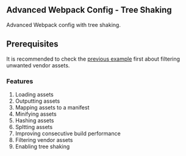 ## Advanced Webpack Config - Tree Shaking
Advanced Webpack config with tree shaking.

## Prerequisites
It is recommended to check the [previous example](https://github.com/Imballinst/webpack-incremental-tutorial/tree/master/06-filter) first about filtering unwanted vendor assets.

### Features
1. Loading assets
2. Outputting assets
3. Mapping assets to a manifest
4. Minifying assets
5. Hashing assets
6. Spltting assets
7. Improving consecutive build performance
8. Filtering vendor assets
9. Enabling tree shaking

